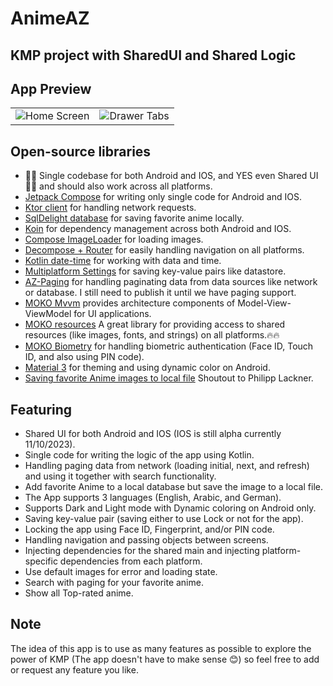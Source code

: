 # AnimeAZ
## KMP project with SharedUI and Shared Logic

## App Preview
<table align="center">
 <tr>
  <td><img src="https://github.com/omarzer0/ShowTime/blob/main/assets/1.gif" alt="Home Screen"</td>
  <td><img src="https://github.com/omarzer0/ShowTime/blob/main/assets/2.gif" alt="Drawer Tabs"></td>
 </tr>
</table>

## Open-source libraries
- 🎉🎉 Single codebase for both Android and IOS, and YES even Shared UI 🎉🎉 and should also work across all platforms.
- [Jetpack Compose](https://developer.android.com/jetpack/compose) for writing only single code for Android and IOS.
- [Ktor client](https://ktor.io/docs/create-client.html) for handling network requests.
- [SqlDelight database](https://github.com/cashapp/sqldelight) for saving favorite anime locally.
- [Koin](https://insert-koin.io/docs/reference/koin-mp/kmp/) for dependency management across both Android and IOS.
- [Compose ImageLoader](https://github.com/qdsfdhvh/compose-imageloader) for loading images.
- [Decompose + Router](https://github.com/xxfast/Decompose-Router) for easily handling navigation on all platforms.
- [Kotlin date-time](https://github.com/Kotlin/kotlinx-datetime) for working with data and time.
- [Multiplatform Settings](https://github.com/russhwolf/multiplatform-settings) for saving key-value pairs like datastore.
- [AZ-Paging](https://github.com/omarzer0/AnimeAZ/tree/main/paging) for handling paginating data from data sources like network or database. I still need to publish it until we have paging support.
- [MOKO Mvvm](https://github.com/icerockdev/moko-mvvm) provides architecture components of Model-View-ViewModel for UI applications.
- [MOKO resources](https://github.com/icerockdev/moko-resources) A great library for providing access to shared resources (like images, fonts, and strings) on all platforms.🔥🔥
- [MOKO Biometry](https://github.com/icerockdev/moko-biometry) for handling biometric authentication (Face ID, Touch ID, and also using PIN code).
- [Material 3](https://m3.material.io/) for theming and using dynamic color on Android.
- [Saving favorite Anime images to local file](https://www.youtube.com/@PhilippLackner](https://youtu.be/XWSzbMnpAgI?t=8836)) Shoutout to Philipp Lackner.

## Featuring
- Shared UI for both Android and IOS (IOS is still alpha currently 11/10/2023).
- Single code for writing the logic of the app using Kotlin.
- Handling paging data from network (loading initial, next, and refresh) and using it together with search functionality.
- Add favorite Anime to a local database but save the image to a local file.
- The App supports 3 languages (English, Arabic, and German).
- Supports Dark and Light mode with Dynamic coloring on Android only.
- Saving key-value pair (saving either to use Lock or not for the app).
- Locking the app using Face ID, Fingerprint, and/or PIN code.
- Handling navigation and passing objects between screens.
- Injecting dependencies for the shared main and injecting platform-specific dependencies from each platform.
- Use default images for error and loading state.
- Search with paging for your favorite anime.
- Show all Top-rated anime.


## Note
The idea of this app is to use as many features as possible to explore the power of KMP (The app doesn't have to make sense 😊) so feel free to add or request any feature you like.

